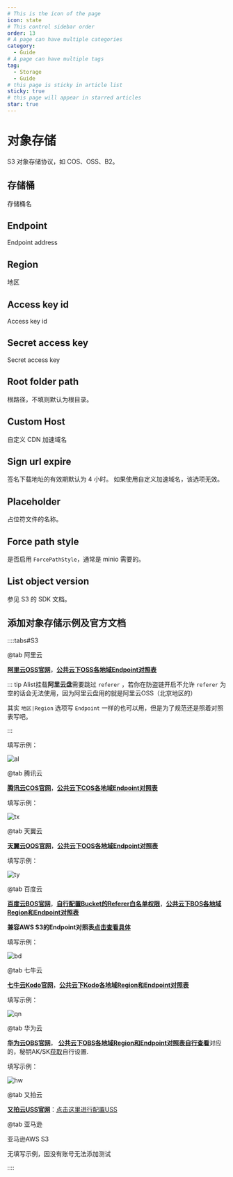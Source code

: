 ```yaml
---
# This is the icon of the page
icon: state
# This control sidebar order
order: 13
# A page can have multiple categories
category:
  - Guide
# A page can have multiple tags
tag:
  - Storage
  - Guide
# this page is sticky in article list
sticky: true
# this page will appear in starred articles
star: true
---
```


# 对象存储

S3 对象存储协议，如 COS、OSS、B2。

## 存储桶

存储桶名

## Endpoint

Endpoint address

## Region

地区

## Access key id

Access key id

## Secret access key

Secret access key

## Root folder path

根路径，不填则默认为根目录。

## Custom Host

自定义 CDN 加速域名

## Sign url expire

签名下载地址的有效期默认为 4 小时。 如果使用自定义加速域名，该选项无效。

## Placeholder

占位符文件的名称。

## Force path style

是否启用 `ForcePathStyle`，通常是 minio 需要的。

## List object version

参见 S3 的 SDK 文档。



## 添加对象存储示例及官方文档

::::tabs#S3

@tab 阿里云

[**阿里云OSS官网**](https://oss.console.aliyun.com/)，[**公共云下OSS各地域Endpoint对照表**](https://help.aliyun.com/document_detail/31837.html)

::: tip
Alist挂载**阿里云盘**需要跳过 `referer` ，若你在防盗链开启不允许 `referer` 为空的话会无法使用，因为阿里云盘用的就是阿里云OSS（北京地区的）

其实 `地区|Region` 选项写 `Endpoint` 一样的也可以用，但是为了规范还是照着对照表写吧。

:::


填写示例：

![al](https://pic.rmb.bdstatic.com/bjh/078dac46014ab0394eb8784a36294977.png)

@tab 腾讯云

[**腾讯云COS官网**](https://console.cloud.tencent.com/cos)，[**公共云下COS各地域Endpoint对照表**](https://cloud.tencent.com/document/product/436/6224)

填写示例：

![tx](https://pic.rmb.bdstatic.com/bjh/e5aad9d944e81567e90acafa8b6ffcc9.png)

@tab 天翼云

[**天翼云OOS官网**](https://oos-cn.ctyun.cn/oos/ctyun/consoleBucket.html)，[**公共云下OOS各地域Endpoint对照表**](https://www.ctyun.cn/document/10026693/10027878)

填写示例：

![ty](https://pic.rmb.bdstatic.com/bjh/71c96140b87e52b11fc8d116c8b958a7.png)

@tab 百度云

[**百度云BOS官网**](https://console.bce.baidu.com/bos)，[**自行配置Bucket的Referer白名单权限**](https://cloud.baidu.com/doc/BOS/s/Bk6kqu8eq#设置referer白名单)，[**公共云下BOS各地域Region和Endpoint对照表**](https://cloud.baidu.com/doc/BOS/s/akrqd2wcx)

**兼容AWS S3的Endpoint对照表**[**点击查看具体**](https://cloud.baidu.com/doc/BOS/s/xjwvyq9l4)

填写示例：

![bd](https://pic.rmb.bdstatic.com/bjh/fe6c50dd8e846888553c06aa37e8e4f8.png)

@tab 七牛云

[**七牛云Kodo官网**](https://portal.qiniu.com/kodo/bucket)，[**公共云下Kodo各地域Region和Endpoint对照表**](https://developer.qiniu.com/kodo/4088/s3-access-domainname)

填写示例：

![qn](https://pic.rmb.bdstatic.com/bjh/7035a07218db3ba56d4b4b280e8b35ae.png@s_0,w_2000)

@tab 华为云

[**华为云OBS官网**](https://console.huaweicloud.com/console/#/obs/manager/buckets)， [**公共云下OBS各地域Region和Endpoint对照表自行查看**](https://developer.huaweicloud.com/endpoint?OBS)对应的，秘钥AK/SK[获取](https://console.huaweicloud.com/iam/?region=cn-north-4&locale=zh-cn#/mine/accessKey)自行设置.

填写示例：

![hw](https://pic.rmb.bdstatic.com/bjh/9f095835dae69f1782979a8724b41f93.png)

@tab 又拍云

[**又拍云USS官网**](https://console.upyun.com/services/file/)：[点击这里进行配置USS](./uss.md)



@tab 亚马逊

亚马逊AWS S3

无填写示例，因没有账号无法添加测试

::::

